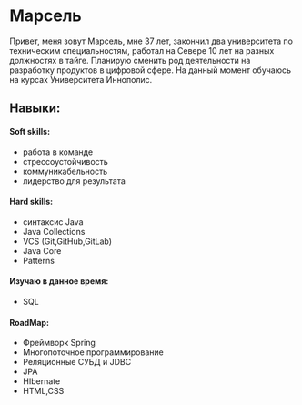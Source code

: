 # Марсель
Привет, меня зовут Марсель, мне 37 лет, закончил два университета по техническим специальностям, работал на Севере 10 лет на разных должностях в  тайге. 
Планирую сменить род деятельности на разработку продуктов в цифровой сфере.
На данный момент обучаюсь на курсах  Университета Иннополис.


## Навыки:
#### Soft skills:
- работа в команде
- стрессоустойчивость
- коммуникабельность
- лидерство для результата
#### Hard skills:
- cинтаксис Java
- Java Collections
- VCS (Git,GitHub,GitLab)
- Java Core
- Patterns
#### Изучаю в данное время:
- SQL
#### RoadMap:
- Фреймворк  Spring
- Многопоточное программирование
- Реляционные СУБД и JDBC
- JPA
- HIbernate
- HTML,CSS



